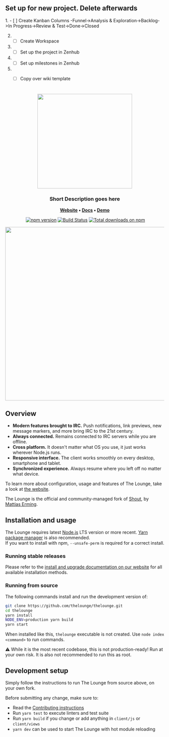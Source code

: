 <h2>Set up for new project. Delete afterwards</h2>
1. - [ ] Create Kanban Columns -Funnel->Analysis & Exploration->Backlog->In Progress->Review & Test->Done->Closed

2. - [ ] Create Workspace

3. - [ ] Set up the project in Zenhub

4. - [ ] Set up milestones in Zenhub

5. - [ ] Copy over wiki template



<h1 align="center">
	<img
		width="300"
		alt=""
		src="https://github.com/paladinarcher/padawan/blob/master/Logo%20Pack/PNG/redcirclesm300x300.png"
	> 
</h1>

<h3 align="center">
	Short Description goes here
</h3>

<p align="center">
	<strong>
		<a href="">Website</a>
		•
		<a href="">Docs</a>
		•
		<a href="">Demo</a>
	</strong>
</p>
<p align="center">
	<a href=""><img
		alt=""
		src="https://img.shields.io/badge/freenode-%23thelounge-415364.svg?colorA=ff9e18"></a>
	<a href=""><img
		alt="npm version"
		src=""></a>
	<a href="https://github.com/thelounge/thelounge/actions"><img
		alt="Build Status"
		src="https://github.com/thelounge/thelounge/workflows/Build/badge.svg"></a>
	<a href=""><img
		alt="Total downloads on npm"
		src="https://img.shields.io/npm/dy/thelounge.svg?colorA=333a41&colorB=007dc7&maxAge=3600&label=Downloads"></a>
</p>

<p align="center">
	<img src="https://raw.githubusercontent.com/thelounge/thelounge.github.io/master/img/thelounge-screenshot.png" width="550">
</p>

## Overview

- **Modern features brought to IRC.** Push notifications, link previews, new message markers, and more bring IRC to the 21st century.
- **Always connected.** Remains connected to IRC servers while you are offline.
- **Cross platform.** It doesn't matter what OS you use, it just works wherever Node.js runs.
- **Responsive interface.** The client works smoothly on every desktop, smartphone and tablet.
- **Synchronized experience.** Always resume where you left off no matter what device.

To learn more about configuration, usage and features of The Lounge, take a look at [the website](https://thelounge.chat).

The Lounge is the official and community-managed fork of [Shout](https://github.com/erming/shout), by [Mattias Erming](https://github.com/erming).

## Installation and usage

The Lounge requires latest [Node.js](https://nodejs.org/) LTS version or more recent.
[Yarn package manager](https://yarnpkg.com/) is also recommended.  
If you want to install with npm, `--unsafe-perm` is required for a correct install.

### Running stable releases

Please refer to the [install and upgrade documentation on our website](https://thelounge.chat/docs/install-and-upgrade) for all available installation methods.

### Running from source

The following commands install and run the development version of:

```sh
git clone https://github.com/thelounge/thelounge.git
cd thelounge
yarn install
NODE_ENV=production yarn build
yarn start
```

When installed like this, `thelounge` executable is not created. Use `node index <command>` to run commands.

⚠️ While it is the most recent codebase, this is not production-ready! Run at
your own risk. It is also not recommended to run this as root.

## Development setup

Simply follow the instructions to run The Lounge from source above, on your own
fork.

Before submitting any change, make sure to:

- Read the [Contributing instructions](https://github.com/thelounge/thelounge/blob/master/.github/CONTRIBUTING.md#contributing)
- Run `yarn test` to execute linters and test suite
- Run `yarn build` if you change or add anything in `client/js` or `client/views`
- `yarn dev` can be used to start The Lounge with hot module reloading
